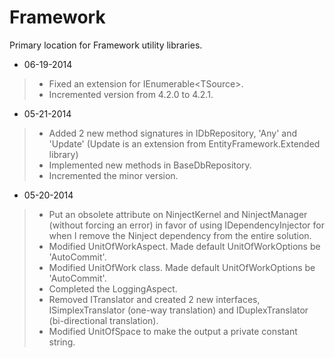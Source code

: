 Framework
=========

Primary location for Framework utility libraries.

- 06-19-2014
>- Fixed an extension for IEnumerable&lt;TSource&gt;.
>- Incremented version from 4.2.0 to 4.2.1.

- 05-21-2014
>- Added 2 new method signatures in IDbRepository, 'Any' and 'Update' (Update is an extension from EntityFramework.Extended library)
>- Implemented new methods in BaseDbRepository.
>- Incremented the minor version.

- 05-20-2014
>- Put an obsolete attribute on NinjectKernel and NinjectManager (without forcing an error) in favor of using IDependencyInjector for when I remove the Ninject dependency from the entire solution.
>- Modified UnitOfWorkAspect. Made default UnitOfWorkOptions be 'AutoCommit'.
>- Modified UnitOfWork class. Made default UnitOfWorkOptions be 'AutoCommit'.
>- Completed the LoggingAspect.
>- Removed ITranslator and created 2 new interfaces, ISimplexTranslator (one-way translation) and IDuplexTranslator (bi-directional translation).
>- Modified UnitOfSpace to make the output a private constant string.